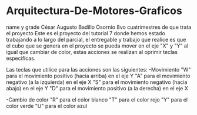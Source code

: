 # Arquitectura-De-Motores-Graficos
name y grade
César Augusto Badillo Osornio 8vo cuatrimestres
de que trata el proyecto
Este es el proyecto del tutorial 7 donde hemos estado trabajando a lo largo del parcial, el entregable y trabajo que realice es que el cubo que se genera en el
proyecto se pueda mover en el eje "X" y "Y" al igual que cambiar de color, estas acciones se realizan al oprimir teclas especificas.

Las teclas que utilice para las acciones son las siguientes:
-Movimiento
  "W" para el movimiento positivo (hacia arriba) en el eje Y
  "A" para el movimiento negativo (a la izquierda) en el eje X
  "S" para el movimiento negativo (hacia abajo) en el eje Y
  "D" para el movimiento positivo (a la derecha) en el eje X
  
-Cambio de color
  "R" para el color blanco
  "T" para el color rojo
  "Y" para el color verde
  "U" para el color azul
